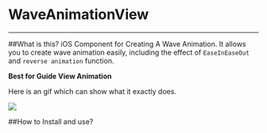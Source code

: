 # WaveAnimationView
---

##What is this?
iOS Component for Creating A Wave Animation.
It allows you to create wave animation easily, including the effect of `EaseInEaseOut` and `reverse animation` function.

**Best for Guide View Animation**

Here is an gif which can show what it exactly does.

![](https://github.com/welsonxue/WaveAnimation/raw/master/screenshots/waveAnimation.gif)

##How to Install and use?
